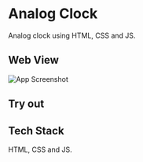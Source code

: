 
# Analog Clock

Analog clock using HTML, CSS and JS.


## Web View

![App Screenshot](https://raw.github.com/MohammedAfrid126/Analog-clock/master/web-view.jpg)

## Try out




## Tech Stack
HTML, CSS and JS.
